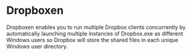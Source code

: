 # Dropboxen
Dropboxen enables you to run multiple Dropbox clients concurrently by automatically launching multiple instances of Dropbox.exe as different Windows users so Dropbox will store the shared files in each unique Windows user directory.
